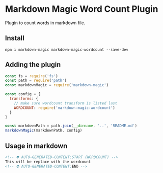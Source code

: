 # Markdown Magic Word Count Plugin

Plugin to count words in markdown file.

## Install

```
npm i markdown-magic markdown-magic-wordcount --save-dev
```

## Adding the plugin

```js
const fs = require('fs')
const path = require('path')
const markdownMagic = require('markdown-magic')

const config = {
  transforms: {
    // make sure wordcount transform is listed last
    WORDCOUNT: require('markdown-magic-wordcount')
  }
}

const markdownPath = path.join(__dirname, '..', 'README.md')
markdownMagic(markdownPath, config)

```

## Usage in markdown

```md
<!-- ⛔️ AUTO-GENERATED-CONTENT:START (WORDCOUNT) -->
This will be replace with the wordcount
<!-- ⛔️ AUTO-GENERATED-CONTENT:END -->
```

